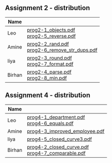 ## Assignment 2 - distribution

| Name   |                                                              |
| ------ | ------------------------------------------------------------ |
| Leo    | [prog2-1_objects.pdf](https://github.com/leone2016/FPP_ASSIGNMENTS/blob/main/LESSON_2_DOC/prog2-1_objects.pdf)<br />[prog2-5_reverse.pdf](https://github.com/leone2016/FPP_ASSIGNMENTS/blob/main/LESSON_2_DOC/prog2-5_reverse.pdf) |
| Amine  | [prog2-2_rand.pdf](https://github.com/leone2016/FPP_ASSIGNMENTS/blob/main/LESSON_2_DOC/prog2-2_rand.pdf)<br />[prog2-6_remove_str_dups.pdf](https://github.com/leone2016/FPP_ASSIGNMENTS/blob/main/LESSON_2_DOC/prog2-6_remove_str_dups.pdf) |
| liya   | [prog2-3_round.pdf](https://github.com/leone2016/FPP_ASSIGNMENTS/blob/main/LESSON_2_DOC/prog2-3_round.pdf)<br />[prog2-7_format.pdf](https://github.com/leone2016/FPP_ASSIGNMENTS/blob/main/LESSON_2_DOC/prog2-7_format.pdf) |
| Birhan | [prog2-4_parse.pdf](https://github.com/leone2016/FPP_ASSIGNMENTS/blob/main/LESSON_2_DOC/prog2-4_parse.pdf)<br />[prog2-8_min.pdf](https://github.com/leone2016/FPP_ASSIGNMENTS/blob/main/LESSON_2_DOC/prog2-8_min.pdf) |

## Assignment 4 - distribution

| Name   |                                                              |
| ------ | ------------------------------------------------------------ |
| Leo    | [prog4-1_department.pdf](https://github.com/leone2016/FPP_ASSIGNMENTS/blob/main/LESSON_4_DOC/prog4-1_department.pdf)<br />[prog4-6_equals.pdf](https://github.com/leone2016/FPP_ASSIGNMENTS/blob/main/LESSON_4_DOC/prog4-6_equals.pdf) |
| Amine  | [prog4-3_improved_employee.pdf](https://github.com/leone2016/FPP_ASSIGNMENTS/blob/main/LESSON_4_DOC/prog4-3_improved_employee.pdf) |
| liya   | [prog4-5_closed_curve3.pdf](https://github.com/leone2016/FPP_ASSIGNMENTS/blob/main/LESSON_4_DOC/prog4-5_closed_curve3.pdf) |
| Birhan | [prog4-2_closed_curve.pdf](https://github.com/leone2016/FPP_ASSIGNMENTS/blob/main/LESSON_4_DOC/prog4-2_closed_curve.pdf)<br />[prog4-7_comparable.pdf](https://github.com/leone2016/FPP_ASSIGNMENTS/blob/main/LESSON_4_DOC/prog4-7_comparable.pdf) |

